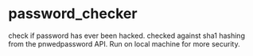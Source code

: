 # password_checker
check if password has ever been hacked. checked against sha1 hashing from the pnwedpassword API. Run on local machine for more security.




